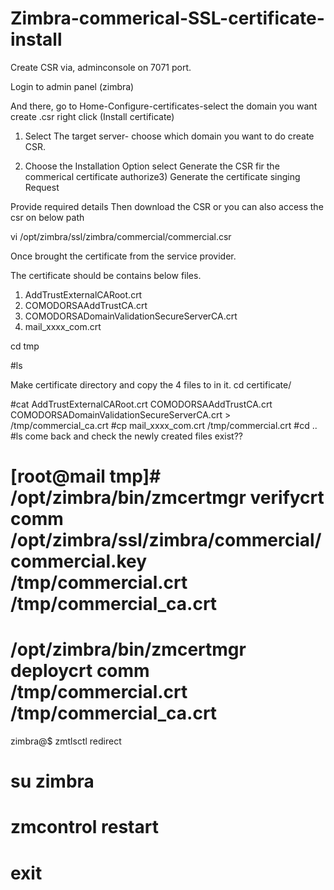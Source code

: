 # Zimbra-commerical-SSL-certificate-install


 
 Create CSR via, adminconsole on 7071 port.
 
Login to admin panel (zimbra)

And there, go to Home-Configure-certificates-select the domain you want create .csr
right click (Install certificate)
 
1) Select The target server- choose which domain you want to do create CSR.

2) Choose the Installation Option 
select
 Generate the CSR fir the commerical certificate authorize3) Generate the certificate singing Request

Provide required details
Then download the CSR or you can also access the csr on below path
  
 vi /opt/zimbra/ssl/zimbra/commercial/commercial.csr

Once brought the certificate from the service provider.

The certificate should be contains below files.
1. AddTrustExternalCARoot.crt
2. COMODORSAAddTrustCA.crt
3. COMODORSADomainValidationSecureServerCA.crt
4. mail_xxxx_com.crt


  cd tmp
 
  #ls
  
  Make certificate directory and copy the 4 files to in it.
   cd certificate/

  #cat AddTrustExternalCARoot.crt COMODORSAAddTrustCA.crt COMODORSADomainValidationSecureServerCA.crt > /tmp/commercial_ca.crt
  #cp mail_xxxx_com.crt /tmp/commercial.crt
  #cd ..
  #ls
  come back and check the newly created files exist??

  # [root@mail tmp]# /opt/zimbra/bin/zmcertmgr verifycrt comm /opt/zimbra/ssl/zimbra/commercial/commercial.key /tmp/commercial.crt /tmp/commercial_ca.crt
#               /opt/zimbra/bin/zmcertmgr deploycrt comm /tmp/commercial.crt /tmp/commercial_ca.crt
zimbra@$          zmtlsctl redirect
#              su zimbra
#     zmcontrol restart
#              exit
